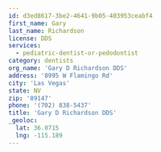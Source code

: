 ```yaml
---
id: d3ed8617-3be2-4641-9b05-403953ceabf4
first_name: Gary
last_name: Richardson
license: DDS
services:
  - pediatric-dentist-or-pedodontist
category: dentists
org_name: 'Gary D Richardson DDS'
address: '8995 W Flamingo Rd'
city: 'Las Vegas'
state: NV
zip: '89147'
phone: '(702) 838-5437'
title: 'Gary D Richardson DDS'
_geoloc:
  lat: 36.0715
  lng: -115.189
---
```

